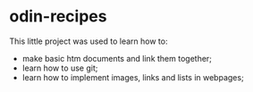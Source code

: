# odin-recipes

This little project was used to learn how to:
 - make basic htm documents and link them together;
 - learn how to use git;
 - learn how to implement images, links and lists in webpages;